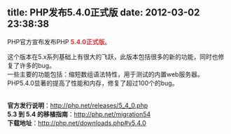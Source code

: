 title: PHP发布5.4.0正式版
date: 2012-03-02 23:38:38
---

<p>
	PHP官方宣布发布PHP <strong><span style="color:#e53333;">5.4.0正式版</span></strong>。
</p>
<p>
	这个版本在5.x系列基础上有很大的飞跃，此版本包括很多的新的功能，同时也修复了许多的bug。<br />
一些主要的功能包括：缩短数组语法特性，用于测试的内置web服务器。PHP5.4.0显著的提高了性能和内存，修复了超过100个的bug。
</p>
<p>
	<br />
<strong>官方发行说明</strong>：<a href="http://php.net/releases/5_4_0.php" target="_blank">http://php.net/releases/5_4_0.php</a><br />
<strong>5.3 到 5.4 的移植指南</strong>：<a href="http://php.net/migration54" target="_blank">http://php.net/migration54</a><br />
<strong>下载地址</strong>：<a href="http://php.net/downloads.php#v5.4.0" target="_blank">http://php.net/downloads.php#v5.4.0</a>
</p>
<br />